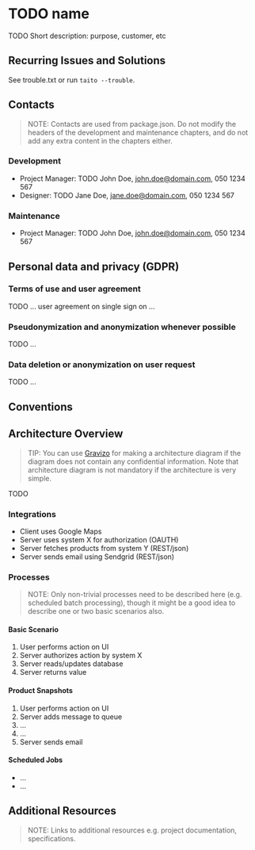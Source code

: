 # TODO name

TODO Short description: purpose, customer, etc

## Recurring Issues and Solutions

See trouble.txt or run `taito --trouble`.

## Contacts

> NOTE: Contacts are used from package.json. Do not modify the headers of the development and maintenance chapters, and do not add any extra content in the chapters either.

### Development

* Project Manager: TODO John Doe, john.doe@domain.com, 050 1234 567
* Designer: TODO Jane Doe, jane.doe@domain.com, 050 1234 567

### Maintenance

* Project Manager: TODO John Doe, john.doe@domain.com, 050 1234 567

## Personal data and privacy (GDPR)

### Terms of use and user agreement

TODO ... user agreement on single sign on ...

### Pseudonymization and anonymization whenever possible

TODO ...

### Data deletion or anonymization on user request

TODO ...

## Conventions

## Architecture Overview

> TIP: You can use [Gravizo](www.gravizo.com) for making a architecture diagram if the diagram does not contain any confidential information. Note that architecture diagram is not mandatory if the architecture is very simple.

TODO

### Integrations

* Client uses Google Maps
* Server uses system X for authorization (OAUTH)
* Server fetches products from system Y (REST/json)
* Server sends email using Sendgrid (REST/json)

### Processes

> NOTE: Only non-trivial processes need to be described here (e.g. scheduled batch processing), though it might be a good idea to describe one or two basic scenarios also.

#### Basic Scenario

1. User performs action on UI
2. Server authorizes action by system X
3. Server reads/updates database
4. Server returns value

#### Product Snapshots

1. User performs action on UI
2. Server adds message to queue
5. ...
6. ...
7. Server sends email

#### Scheduled Jobs

* ...
* ...

## Additional Resources

> NOTE: Links to additional resources e.g. project documentation, specifications.
